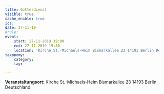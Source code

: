 ```yaml
---
title: Gottesdienst
visible: true
cache_enable: true
ics: 
date: 27-11-19
#rule: 
event:
	start: 27-11-2019 19:00
	end: 27-11-2019 19:30
	location: 'Kirche St.-Michaels-Heim Bismarkallee 23 14193 Berlin Deutschland'
taxonomy:
	category: 
	tag: 

---
```




**Veranstaltungsort:** Kirche St.-Michaels-Heim
Bismarkallee 23
14193 Berlin
Deutschland


